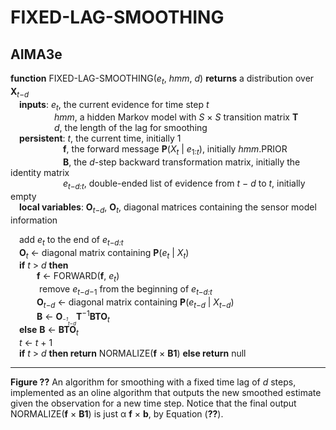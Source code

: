 # FIXED-LAG-SMOOTHING

## AIMA3e
__function__ FIXED-LAG-SMOOTHING(_e<sub>t</sub>_, _hmm_, _d_) __returns__ a distribution over __X__<sub>_t_&minus;_d_</sub>  
&emsp;__inputs__: _e<sub>t</sub>_, the current evidence for time step _t_  
&emsp;&emsp;&emsp;&emsp;&emsp;_hmm_, a hidden Markov model with _S_ &times; _S_ transition matrix __T__  
&emsp;&emsp;&emsp;&emsp;&emsp;_d_, the length of the lag for smoothing  
&emsp;__persistent__: _t_, the current time, initially 1  
&emsp;&emsp;&emsp;&emsp;&emsp;&emsp;__f__, the forward message __P__(_X<sub>t</sub>_ &vert; _e_<sub>1:_t_</sub>), initially _hmm_.PRIOR  
&emsp;&emsp;&emsp;&emsp;&emsp;&emsp;__B__, the _d_\-step backward transformation matrix, initially the identity matrix  
&emsp;&emsp;&emsp;&emsp;&emsp;&emsp;_e<sub>t&minus;d:t<sub>_, double\-ended list of evidence from _t_ &minus; _d_ to _t_, initially empty  
&emsp;__local variables__: __O__<sub>_t_&minus;_d_</sub>, __O__<sub>_t_</sub>, diagonal matrices containing the sensor model information  

&emsp;add _e<sub>t</sub>_ to the end of _e<sub>t&minus;d:t<sub>_  
&emsp;__O__<sub>_t_</sub> &larr; diagonal matrix containing __P__(_e<sub>t</sub>_ &vert; _X<sub>t</sub>_)  
&emsp;__if__ _t_ &gt; _d_ __then__  
&emsp;&emsp;&emsp;__f__ &larr; FORWARD(__f__, _e<sub>t</sub>_)  
&emsp;&emsp;&emsp;  remove  _e_<sub>_t_&minus;_d_&minus;1</sub> from the beginning of _e<sub>t&minus;d:t<sub>_  
&emsp;&emsp;&emsp;__O__<sub>_t_&minus;_d_</sub> &larr; diagonal matrix containing __P__(_e<sub>t&minus;d</sub>_ &vert; _X<sub>t&minus;d</sub>_)  
<span>&emsp;&emsp;&emsp;<strong>B</strong> &larr; <strong>O</strong><em style="white-space: nowrap; display: inline-block;margin: -9em 0;vertical-align: -0.55em;line-height: 1.35em;font-size: 70%;text-align: left;"><sup>&minus;1</sup><sub>t&minus;d</sub></em><strong>T</strong><sup>&minus;1</sup><strong>BTO</strong><sub><em>t</em></sub></span>  
&emsp;__else__ __B__ &larr; __BTO__<sub>_t_</sub>  
&emsp;_t_ &larr; _t_ &plus; 1  
&emsp;__if__ _t_ &gt; _d_ __then return__ NORMALIZE(__f__ &times; __B1__) __else return__ null  

---
__Figure ??__ An algorithm for smoothing with a fixed time lag of _d_ steps, implemented as an oline algorithm that outputs the new smoothed estimate given the observation for a new time step. Notice that the final output NORMALIZE(__f__ &times; __B1__) is just &alpha; __f__ &times; __b__, by Equation (__??__).
